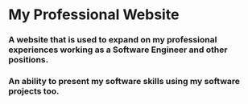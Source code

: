 <h1>My Professional Website</h1>
<h3>A website that is used to expand on my professional experiences working as a Software Engineer and other positions.</h3>
<h3>An ability to present my software skills using my software projects too.</h3>
